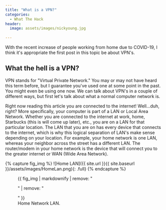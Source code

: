 ```yaml
---
title: "What is a VPN?"
categories:
  - What The Hack
header:
  image: assets/images/nickyoung.jpg
  
---
```


With the recent increase of people working from home due to COVID-19, I think it's appropriate the first post in this topic be about VPN's. 

## What the hell is a VPN?

VPN stands for "Virtual Private Network." You may or may not have heard this term before, but I guarantee you've used one at some point in the past. You might even be using one now. We can talk about VPN's in a couple of different ways, but first let's talk about what a normal computer network is.

Right now reading this article you are connected to the internet! Well...duh, right? More specifically, your computer is part of a LAN or Local Area Network. Whether you are connected to the internet at work, home, Starbucks (this is will come up later), etc., you are on a LAN for that particular location. The LAN that you are on has every device that connects to the internet, which is why this logical separation of LAN's make sense depending on your location. For example, your home network is one LAN, whereas your neighbor across the street has a different LAN. The router/modem in your home network is the device that will connect you to the greater internet or WAN (Wide Area Network). 

{% capture fig_img %}
![Home LAN]({{ site.url }}{{ site.baseurl }}/assets/images/HomeLan.png){: .full}
{% endcapture %}

<figure>
  {{ fig_img | markdownify | remove: "<p>" | remove: "</p>" }}
  <figcaption>Home Network LAN.</figcaption>
</figure>
